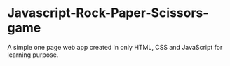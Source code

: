 # Javascript-Rock-Paper-Scissors-game

A simple one page web app created in only HTML, CSS and JavaScript for learning purpose.

